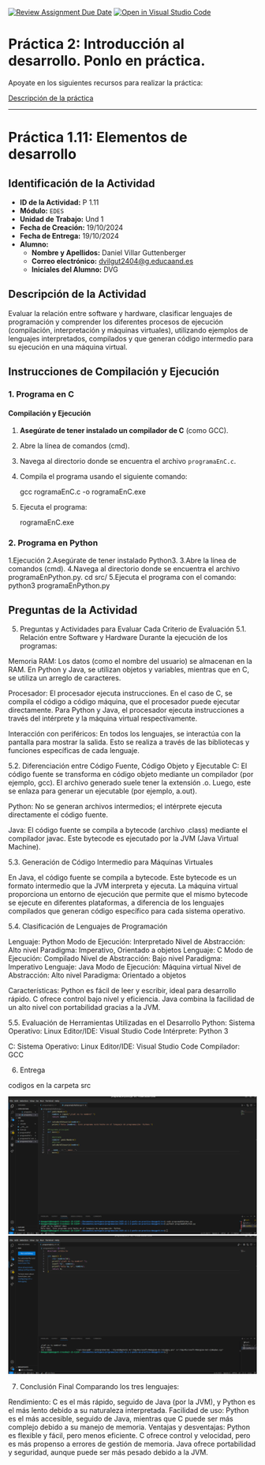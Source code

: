 [![Review Assignment Due Date](https://classroom.github.com/assets/deadline-readme-button-22041afd0340ce965d47ae6ef1cefeee28c7c493a6346c4f15d667ab976d596c.svg)](https://classroom.github.com/a/9J9TrW2r)
[![Open in Visual Studio Code](https://classroom.github.com/assets/open-in-vscode-2e0aaae1b6195c2367325f4f02e2d04e9abb55f0b24a779b69b11b9e10269abc.svg)](https://classroom.github.com/online_ide?assignment_repo_id=16642751&assignment_repo_type=AssignmentRepo)
# Práctica 2: Introducción al desarrollo. Ponlo en práctica. 

Apoyate en los siguientes recursos para realizar la práctica:

[Descripción de la práctica](https://revilofe.github.io/section3/u01/practica/EDES-U1.-Practica011/)


---

# Práctica 1.11: Elementos de desarrollo

## Identificación de la Actividad
- **ID de la Actividad:** P 1.11
- **Módulo:** `EDES`
- **Unidad de Trabajo:** Und 1
- **Fecha de Creación:** 19/10/2024
- **Fecha de Entrega:** 19/10/2024
- **Alumno:** 
  - **Nombre y Apellidos:** Daniel Villar Guttenberger
  - **Correo electrónico:** dvilgut2404@g.educaand.es
  - **Iniciales del Alumno:** DVG

## Descripción de la Actividad
Evaluar la relación entre software y hardware, clasificar lenguajes de programación y comprender los diferentes procesos de ejecución (compilación, interpretación y máquinas virtuales), utilizando ejemplos de lenguajes interpretados, compilados y que generan código intermedio para su ejecución en una máquina virtual.

## Instrucciones de Compilación y Ejecución

### 1. Programa en C

#### Compilación y Ejecución

1. **Asegúrate de tener instalado un compilador de C** (como GCC).
2. Abre la línea de comandos (cmd).
3. Navega al directorio donde se encuentra el archivo `programaEnC.c`.
4. Compila el programa usando el siguiente comando:
      
      gcc rogramaEnC.c -o rogramaEnC.exe

5. Ejecuta el programa:

      rogramaEnC.exe

### 2. Programa en Python
1.Ejecución
2.Asegúrate de tener instalado Python3.
3.Abre la línea de comandos (cmd).
4.Navega al directorio donde se encuentra el archivo programaEnPython.py.
cd src/
5.Ejecuta el programa con el comando:
python3 programaEnPython.py

## Preguntas de la Actividad

5. Preguntas y Actividades para Evaluar Cada Criterio de Evaluación
5.1. Relación entre Software y Hardware
Durante la ejecución de los programas:

Memoria RAM: Los datos (como el nombre del usuario) se almacenan en la RAM. En Python y Java, se utilizan objetos y variables, mientras que en C, se utiliza un arreglo de caracteres.

Procesador: El procesador ejecuta instrucciones. En el caso de C, se compila el código a código máquina, que el procesador puede ejecutar directamente. Para Python y Java, el procesador ejecuta instrucciones a través del intérprete y la máquina virtual respectivamente.

Interacción con periféricos: En todos los lenguajes, se interactúa con la pantalla para mostrar la salida. Esto se realiza a través de las bibliotecas y funciones específicas de cada lenguaje.

5.2. Diferenciación entre Código Fuente, Código Objeto y Ejecutable
C: El código fuente se transforma en código objeto mediante un compilador (por ejemplo, gcc). El archivo generado suele tener la extensión .o. Luego, este se enlaza para generar un ejecutable (por ejemplo, a.out).

Python: No se generan archivos intermedios; el intérprete ejecuta directamente el código fuente.

Java: El código fuente se compila a bytecode (archivo .class) mediante el compilador javac. Este bytecode es ejecutado por la JVM (Java Virtual Machine).

5.3. Generación de Código Intermedio para Máquinas Virtuales

En Java, el código fuente se compila a bytecode. Este bytecode es un formato intermedio que la JVM interpreta y ejecuta. La máquina virtual proporciona un entorno de ejecución que permite que el mismo bytecode se ejecute en diferentes plataformas, a diferencia de los lenguajes compilados que generan código específico para cada sistema operativo.

5.4. Clasificación de Lenguajes de Programación

Lenguaje: Python	Modo de Ejecución: Interpretado	   Nivel de Abstracción: Alto nivel	Paradigma: Imperativo, Orientado a objetos
Lenguaje: C	      Modo de Ejecución: Compilado	      Nivel de Abstracción: Bajo nivel	Paradigma: Imperativo
Lenguaje: Java    Modo de Ejecución: Máquina virtual	Nivel de Abstracción: Alto nivel	Paradigma: Orientado a objetos

Características: Python es fácil de leer y escribir, ideal para desarrollo rápido. C ofrece control bajo nivel y eficiencia. Java combina la facilidad de un alto nivel con portabilidad gracias a la JVM.

5.5. Evaluación de Herramientas Utilizadas en el Desarrollo
Python:
Sistema Operativo: Linux
Editor/IDE: Visual Studio Code
Intérprete: Python 3

C:
Sistema Operativo: Linux
Editor/IDE: Visual Studio Code 
Compilador: GCC

6. Entrega

codigos en la carpeta src

![Prueba en python](<Captura desde 2024-10-19 16-58-14.png>)
![Prueba en C](<Captura desde 2024-10-19 16-42-11.png>)

7. Conclusión Final
Comparando los tres lenguajes:

Rendimiento: C es el más rápido, seguido de Java (por la JVM), y Python es el más lento debido a su naturaleza interpretada.
Facilidad de uso: Python es el más accesible, seguido de Java, mientras que C puede ser más complejo debido a su manejo de memoria.
Ventajas y desventajas: Python es flexible y fácil, pero menos eficiente. C ofrece control y velocidad, pero es más propenso a errores de gestión de memoria. Java ofrece portabilidad y seguridad, aunque puede ser más pesado debido a la JVM.
